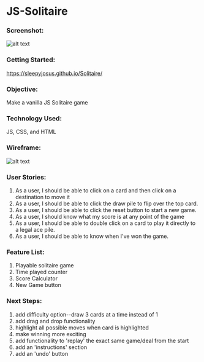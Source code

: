# JS-Solitaire

### Screenshot:

![alt text](https://i.imgur.com/ogQiUvB.png)

### Getting Started:

https://sleepyjosus.github.io/Solitaire/

### Objective:

Make a vanilla JS Solitaire game

### Technology Used:

JS, CSS, and HTML

### Wireframe:

![alt text](https://i.imgur.com/bHKEV9M.png)


### User Stories:

1. As a user, I should be able to click on a card and then click on a destination to move it
2. As a user, I should be able to click the draw pile to flip over the top card.
3. As a user, I should be able to click the reset button to start a new game.
4. As a user, I should know what my score is at any point of the game
5. As a user, I should be able to double click on a card to play it directly to a legal ace pile.
6. As a user, I should be able to know when I've won the game.

### Feature List:

1. Playable solitaire game
2. Time played counter
3. Score Calculator
4. New Game button

### Next Steps:

1. add difficulty option--draw 3 cards at a time instead of 1
2. add drag and drop functionality
3. highlight all possible moves when card is highlighted
4. make winning more exciting
5. add functionality to 'replay' the exact same game/deal from the start
6. add an 'instructions' section 
7. add an 'undo' button

